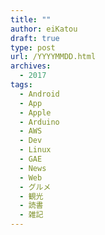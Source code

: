 ```yaml
---
title: ""
author: eiKatou
draft: true
type: post
url: /YYYYMMDD.html
archives:
  - 2017
tags:
  - Android
  - App
  - Apple
  - Arduino
  - AWS 
  - Dev
  - Linux
  - GAE
  - News
  - Web
  - グルメ
  - 観光
  - 読書
  - 雑記
---
```



<!--more-->